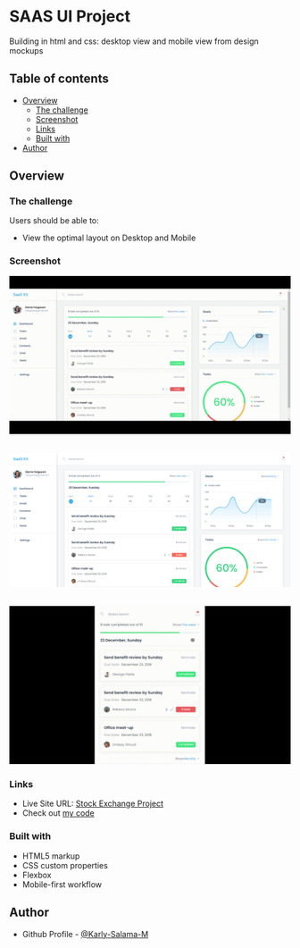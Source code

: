# SAAS UI Project

Building in html and css: desktop view and mobile view from design mockups

## Table of contents

- [Overview](#overview)
  - [The challenge](#the-challenge)
  - [Screenshot](#screenshot)
  - [Links](#links)
  - [Built with](#built-with)
- [Author](#author)

## Overview

### The challenge

Users should be able to:

- View the optimal layout on Desktop and Mobile

### Screenshot

![](https://github.com/Karly-Salama-M/front-end-first-project/blob/main/build/images/Front-End-August.gif)
&nbsp;
&nbsp;

![](https://github.com/Karly-Salama-M/front-end-first-project/blob/main/build/images/desktop_view.png)
&nbsp;
&nbsp;

![](https://github.com/Karly-Salama-M/front-end-first-project/blob/main/build/images/front_end_mobile.gif)


### Links

- Live Site URL: [Stock Exchange Project](https://pedantic-lalande-7ceb40.netlify.app/)
- Check out [my code](https://github.com/Karly-Salama-M/stock-exchange-project)

### Built with

- HTML5 markup
- CSS custom properties
- Flexbox
- Mobile-first workflow
 
## Author

- Github Profile - [@Karly-Salama-M](https://github.com/Karly-Salama-M)













